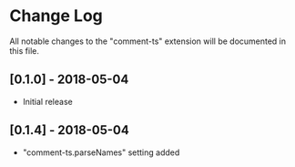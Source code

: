 # Change Log
All notable changes to the "comment-ts" extension will be documented in this file.

## [0.1.0] - 2018-05-04
- Initial release

## [0.1.4] - 2018-05-04
- "comment-ts.parseNames" setting added

